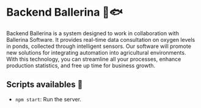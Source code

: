 # Backend Ballerina 🌱🐟
Backend Ballerina is a system designed to work in collaboration with Ballerina Software. It provides real-time data consultation on oxygen levels in ponds, collected through intelligent sensors. Our software will promote new solutions for integrating automation into agricultural environments. With this technology, you can streamline all your processes, enhance production statistics, and free up time for business growth.

## Scripts availables 🚀
- `npm start`: Run the server.
